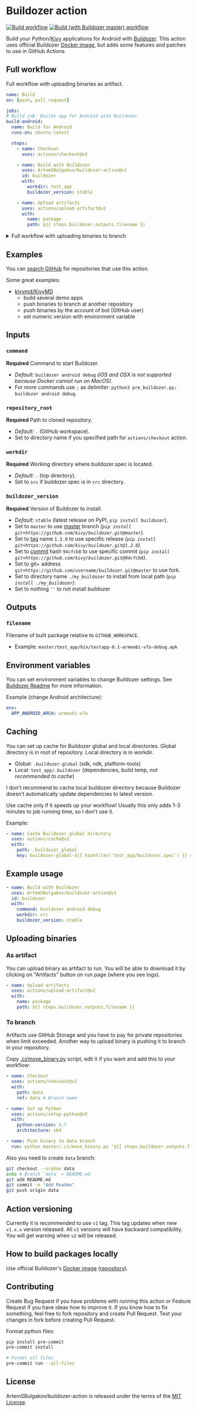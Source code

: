 # Buildozer action

[![Build workflow](https://github.com/ArtemSBulgakov/buildozer-action/workflows/Build/badge.svg?branch=master)](https://github.com/ArtemSBulgakov/buildozer-action/actions?query=workflow%3ABuild)
[![Build (with Buildozer master) workflow](<https://github.com/ArtemSBulgakov/buildozer-action/workflows/Build%20(with%20Buildozer%20master)/badge.svg?branch=master>)](https://github.com/ArtemSBulgakov/buildozer-action/actions?query=workflow%3A%22Build+%28with+Buildozer+master%29%22)

Build your Python/[Kivy](https://github.com/kivy/kivy) applications for Android
with [Buildozer](https://github.com/kivy/buildozer). This action uses official
Buildozer [Docker image](https://github.com/kivy/buildozer/blob/master/Dockerfile),
but adds some features and patches to use in GitHub Actions.

## Full workflow

Full workflow with uploading binaries as artifact.

```yaml
name: Build
on: [push, pull_request]

jobs:
# Build job. Builds app for Android with Buildozer
build-android:
  name: Build for Android
  runs-on: ubuntu-latest

  steps:
    - name: Checkout
      uses: actions/checkout@v2

    - name: Build with Buildozer
      uses: ArtemSBulgakov/buildozer-action@v1
      id: buildozer
      with:
        workdir: test_app
        buildozer_version: stable

    - name: Upload artifacts
      uses: actions/upload-artifact@v2
      with:
        name: package
        path: ${{ steps.buildozer.outputs.filename }}
```

<details>
  <summary>Full workflow with uploading binaries to branch</summary>

  Builds app and uploads to the `data` branch. Also copy
  [.ci/move_binary.py](.ci/move_binary.py) script and create `data` branch as
  described above.

  ```yaml
  name: Build
  on:
    push:
      branches-ignore:
        - data
        - gh-pages
      tags:
        - '**'
    pull_request:
      branches-ignore:
        - data
        - gh-pages

  jobs:
    # Build job. Builds app for Android with Buildozer
    build-android:
      name: Build for Android
      runs-on: ubuntu-latest

      steps:
        - name: Checkout
          uses: actions/checkout@v2
          with:
            path: master

        - name: Build with Buildozer
          uses: ArtemSBulgakov/buildozer-action@v1
          id: buildozer
          with:
            repository_root: master
            workdir: test_app
            buildozer_version: stable

        - name: Checkout
          uses: actions/checkout@v2
          with:
            path: data
            ref: data # Branch name

        - name: Set up Python
          uses: actions/setup-python@v2
          with:
            python-version: 3.7
            architecture: x64

        - name: Push binary to data branch
          run: python master/.ci/move_binary.py "${{ steps.buildozer.outputs.filename }}" master data
  ```
</details>

## Examples

You can [search GitHub](https://github.com/search?q=buildozer-action+extension%3Ayml+path%3A.github%2Fworkflows&type=Code)
for repositories that use this action.

Some great examples:

- [kivymd/KivyMD](https://github.com/kivymd/KivyMD/blob/master/.github/workflows/build-demos.yml)
  - build several demo apps
  - push binaries to branch at another repository
  - push binaries by the account of bot (GitHub user)
  - set numeric version with environment variable

## Inputs

### `command`

**Required** Command to start Buildozer.

- _Default:_ `buildozer android debug` _(iOS and OSX is not supported because Docker cannot run on MacOS)_.
- For more commands use `;` as delimiter: `python3 pre_buildozer.py; buildozer android debug`.

### `repository_root`

**Required** Path to cloned repository.

- _Default:_ `.` (GitHub workspace).
- Set to directory name if you specified path for `actions/checkout` action.

### `workdir`

**Required** Working directory where buildozer.spec is located.

- _Default:_ `.` (top directory).
- Set to `src` if buildozer.spec is in `src` directory.

### `buildozer_version`

**Required** Version of Buildozer to install.

- _Default:_ `stable` (latest release on PyPI, `pip install buildozer`).
- Set to `master` to use [master](https://github.com/kivy/buildozer/tree/master) branch _(`pip install git+https://github.com/kivy/buildozer.git@master`)_.
- Set to [tag](https://github.com/kivy/buildozer/tree/1.2.0) name `1.2.0` to use specific release _(`pip install git+https://github.com/kivy/buildozer.git@1.2.0`)_.
- Set to [commit](https://github.com/kivy/buildozer/tree/94cfcb8) hash `94cfcb8` to use specific commit _(`pip install git+https://github.com/kivy/buildozer.git@94cfcb8`)_.
- Set to git+ address `git+https://github.com/username/buildozer.git@master` to use fork.
- Set to directory name `./my_buildozer` to install from local path _(`pip install ./my_buildozer`)_.
- Set to nothing `''` to not install buildozer

## Outputs

### `filename`

Filename of built package relative to `GITHUB_WORKSPACE`.

- Example: `master/test_app/bin/testapp-0.1-armeabi-v7a-debug.apk`

## Environment variables

You can set environment variables to change Buildozer settings. See
[Buildozer Readme](https://github.com/kivy/buildozer#default-config) for more
information.

Example (change Android architecture):

```yaml
env:
  APP_ANDROID_ARCH: armeabi-v7a
```

## Caching

You can set up cache for Buildozer global and local directories. Global
directory is in root of repository. Local directory is in workdir.

- Global: `.buildozer-global` (sdk, ndk, platform-tools)
- Local: `test_app/.buildozer` (dependencies, build temp, _not recommended to cache_)

I don't recommend to cache local buildozer directory because Buildozer doesn't
automatically update dependencies to latest version.

Use cache only if it speeds up your workflow! Usually this only adds 1-3 minutes
to job running time, so I don't use it.

Example:

```yaml
- name: Cache Buildozer global directory
  uses: actions/cache@v2
  with:
    path: .buildozer_global
    key: buildozer-global-${{ hashFiles('test_app/buildozer.spec') }} # Replace with your path
```

## Example usage

```yaml
- name: Build with Buildozer
  uses: ArtemSBulgakov/buildozer-action@v1
  id: buildozer
  with:
    command: buildozer android debug
    workdir: src
    buildozer_version: stable
```

## Uploading binaries

### As artifact

You can upload binary as artifact to run. You will be able to download it by
clicking on "Artifacts" button on run page (where you see logs).

```yaml
- name: Upload artifacts
  uses: actions/upload-artifact@v2
  with:
    name: package
    path: ${{ steps.buildozer.outputs.filename }}
```

### To branch

Artifacts use GitHub Storage and you have to pay for private repositories when
limit exceeded. Another way to upload binary is pushing it to branch in your
repository.

Copy [.ci/move_binary.py](.ci/move_binary.py) script, edit it if you want and
add this to your workflow:

```yaml
- name: Checkout
  uses: actions/checkout@v2
  with:
    path: data
    ref: data # Branch name

- name: Set up Python
  uses: actions/setup-python@v2
  with:
    python-version: 3.7
    architecture: x64

- name: Push binary to data branch
  run: python master/.ci/move_binary.py "${{ steps.buildozer.outputs.filename }}" master data bin
```

Also you need to create `data` branch:
```bash
git checkout --orphan data
echo # Branch `data` > README.md
git add README.md
git commit -m "Add Readme"
git push origin data
```

## Action versioning

Currently it is recommended to use `v1` tag. This tag updates when new `v1.x.x`
version released. All `v1` versions will have backward compatibility. You will
get warning when `v2` will be released.

## How to build packages locally

Use official Buildozer's [Docker image](https://hub.docker.com/r/kivy/buildozer)
([repository](https://github.com/kivy/buildozer#buildozer-docker-image)).

## Contributing

Create Bug Request if you have problems with running this action or
Feature Request if you have ideas how to improve it. If you know how to fix
something, feel free to fork repository and create Pull Request. Test your
changes in fork before creating Pull Request.

Format python files:
```bash
pip install pre-commit
pre-commit install

# Format all files
pre-commit run --all-files
```

## License

ArtemSBulgakov/buildozer-action is released under the terms of the
[MIT License](LICENSE).
